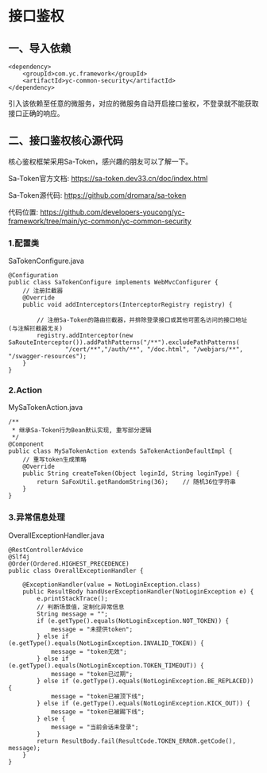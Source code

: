 # 接口鉴权

## 一、导入依赖
```
<dependency>
    <groupId>com.yc.framework</groupId>
    <artifactId>yc-common-security</artifactId>
</dependency>

```

引入该依赖至任意的微服务，对应的微服务自动开启接口鉴权，不登录就不能获取接口正确的响应。

## 二、接口鉴权核心源代码
核心鉴权框架采用Sa-Token，感兴趣的朋友可以了解一下。

Sa-Token官方文档:
https://sa-token.dev33.cn/doc/index.html

Sa-Token源代码:
https://github.com/dromara/sa-token

代码位置:
https://github.com/developers-youcong/yc-framework/tree/main/yc-common/yc-common-security

### 1.配置类
SaTokenConfigure.java
```
@Configuration
public class SaTokenConfigure implements WebMvcConfigurer {
    // 注册拦截器
    @Override
    public void addInterceptors(InterceptorRegistry registry) {

        // 注册Sa-Token的路由拦截器，并排除登录接口或其他可匿名访问的接口地址 (与注解拦截器无关)
        registry.addInterceptor(new SaRouteInterceptor()).addPathPatterns("/**").excludePathPatterns(
                "/cert/**","/auth/**", "/doc.html", "/webjars/**", "/swagger-resources");
    }
}
```

### 2.Action
MySaTokenAction.java
```
/**
 * 继承Sa-Token行为Bean默认实现, 重写部分逻辑
 */
@Component
public class MySaTokenAction extends SaTokenActionDefaultImpl {
    // 重写token生成策略
    @Override
    public String createToken(Object loginId, String loginType) {
        return SaFoxUtil.getRandomString(36);    // 随机36位字符串
    }
}

```

### 3.异常信息处理
OverallExceptionHandler.java
```
@RestControllerAdvice
@Slf4j
@Order(Ordered.HIGHEST_PRECEDENCE)
public class OverallExceptionHandler {

    @ExceptionHandler(value = NotLoginException.class)
    public ResultBody handUserExceptionHandler(NotLoginException e) {
        e.printStackTrace();
        // 判断场景值，定制化异常信息
        String message = "";
        if (e.getType().equals(NotLoginException.NOT_TOKEN)) {
            message = "未提供token";
        } else if (e.getType().equals(NotLoginException.INVALID_TOKEN)) {
            message = "token无效";
        } else if (e.getType().equals(NotLoginException.TOKEN_TIMEOUT)) {
            message = "token已过期";
        } else if (e.getType().equals(NotLoginException.BE_REPLACED)) {
            message = "token已被顶下线";
        } else if (e.getType().equals(NotLoginException.KICK_OUT)) {
            message = "token已被踢下线";
        } else {
            message = "当前会话未登录";
        }
        return ResultBody.fail(ResultCode.TOKEN_ERROR.getCode(), message);
    }
}

```